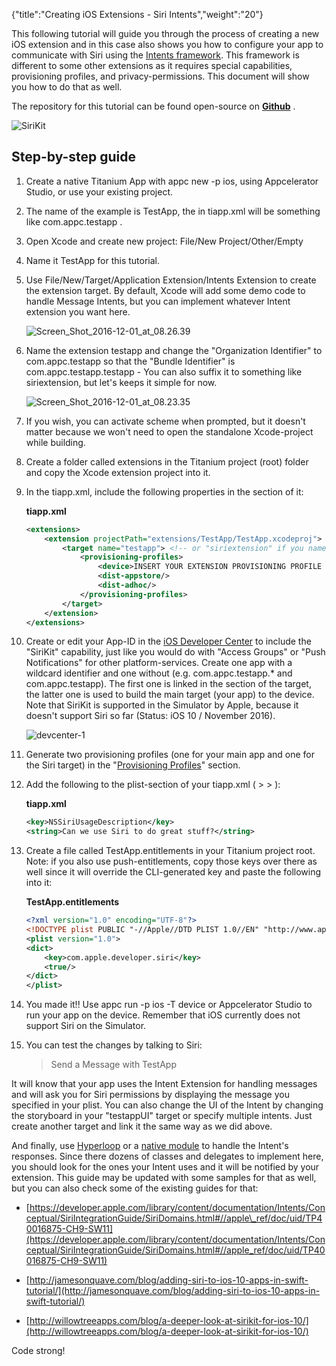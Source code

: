 {"title":"Creating iOS Extensions - Siri Intents","weight":"20"}

This following tutorial will guide you through the process of creating a new iOS extension and in this case also shows you how to configure your app to communicate with Siri using the [Intents framework](https://developer.apple.com/reference/intents). This framework is different to some other extensions as it requires special capabilities, provisioning profiles, and privacy-permissions. This document will show you how to do that as well.

The repository for this tutorial can be found open-source on **[Github](https://github.com/appcelerator-developer-relations/ios-extensions-sample-sirikit)** .

![SiriKit](/Images/appc/download/attachments/49152581/SiriKit.png)

## Step-by-step guide

1. Create a native Titanium App with appc new -p ios, using Appcelerator Studio, or use your existing project.

2. The name of the example is TestApp, the <id> in tiapp.xml will be something like com.appc.testapp .

3. Open Xcode and create new project: File/New Project/Other/Empty

4. Name it TestApp for this tutorial.

5. Use File/New/Target/Application Extension/Intents Extension to create the extension target. By default, Xcode will add some demo code to handle Message Intents, but you can implement whatever Intent extension you want here.

    ![Screen_Shot_2016-12-01_at_08.26.39](/Images/appc/download/attachments/49152581/Screen_Shot_2016-12-01_at_08.26.39.png)
6. Name the extension testapp and change the "Organization Identifier" to com.appc.testapp so that the "Bundle Identifier" is com.appc.testapp.testapp - You can also suffix it to something like siriextension, but let's keeps it simple for now.

    ![Screen_Shot_2016-12-01_at_08.23.35](/Images/appc/download/attachments/49152581/Screen_Shot_2016-12-01_at_08.23.35.png)
7. If you wish, you can activate scheme when prompted, but it doesn't matter because we won't need to open the standalone Xcode-project while building.

8. Create a folder called extensions in the Titanium project (root) folder and copy the Xcode extension project into it.

9. In the tiapp.xml, include the following properties in the <ios> section of it:

    **tiapp.xml**

    ```xml
    <extensions>
        <extension projectPath="extensions/TestApp/TestApp.xcodeproj">
            <target name="testapp"> <!-- or "siriextension" if you name the target differently -->
                <provisioning-profiles>
                    <device>INSERT YOUR EXTENSION PROVISIONING PROFILE ID HERE</device>
                    <dist-appstore/>
                    <dist-adhoc/>
                </provisioning-profiles>
            </target>
        </extension>
    </extensions>
    ```

10. Create or edit your App-ID in the [iOS Developer Center](https://developer.apple.com/account/ios/identifier/bundle) to include the "SiriKit" capability, just like you would do with "Access Groups" or "Push Notifications" for other platform-services. Create one app with a wildcard identifier and one without (e.g. com.appc.testapp.\* and com.appc.testapp). The first one is linked in the <provisioning-profiles> section of the target, the latter one is used to build the main target (your app) to the device. Note that SiriKit is supported in the Simulator by Apple, because it doesn't support Siri so far (Status: iOS 10 / November 2016).

    ![devcenter-1](/Images/appc/download/attachments/49152581/devcenter-1.png)
11. Generate two provisioning profiles (one for your main app and one for the Siri target) in the "[Provisioning Profiles](https://developer.apple.com/account/ios/profile/limited)" section.

12. Add the following to the plist-section of your tiapp.xml (<tiapp> > <ios> > <plist>):

    **tiapp.xml**

    ```xml
    <key>NSSiriUsageDescription</key>
    <string>Can we use Siri to do great stuff?</string>
    ```

13. Create a file called TestApp.entitlements in your Titanium project root. Note: if you also use push-entitlements, copy those keys over there as well since it will override the CLI-generated key and paste the following into it:

    **TestApp.entitlements**

    ```xml
    <?xml version="1.0" encoding="UTF-8"?>
    <!DOCTYPE plist PUBLIC "-//Apple//DTD PLIST 1.0//EN" "http://www.apple.com/DTDs/PropertyList-1.0.dtd">
    <plist version="1.0">
    <dict>
        <key>com.apple.developer.siri</key>
        <true/>
    </dict>
    </plist>
    ```

14. You made it!! Use appc run -p ios -T device or Appcelerator Studio to run your app on the device. Remember that iOS currently does not support Siri on the Simulator.

15. You can test the changes by talking to Siri:

    > Send a Message with TestApp

It will know that your app uses the Intent Extension for handling messages and will ask you for Siri permissions by displaying the message you specified in your plist. You can also change the UI of the Intent by changing the storyboard in your "testappUI" target or specify multiple intents. Just create another target and link it the same way as we did above.

And finally, use [Hyperloop](https://www.appcelerator.com/mobile-app-development-products/hyperloop/) or a [native module](/docs/appc/Titanium_SDK/Titanium_SDK_How-tos/Extending_Titanium_Mobile/iOS_Module_Development_Guide/iOS_Module_Quick_Start/) to handle the Intent's responses. Since there dozens of classes and delegates to implement here, you should look for the ones your Intent uses and it will be notified by your extension. This guide may be updated with some samples for that as well, but you can also check some of the existing guides for that:

* [https://developer.apple.com/library/content/documentation/Intents/Conceptual/SiriIntegrationGuide/SiriDomains.html#//apple\_ref/doc/uid/TP40016875-CH9-SW11](https://developer.apple.com/library/content/documentation/Intents/Conceptual/SiriIntegrationGuide/SiriDomains.html#//apple_ref/doc/uid/TP40016875-CH9-SW11)

* [http://jamesonquave.com/blog/adding-siri-to-ios-10-apps-in-swift-tutorial/](http://jamesonquave.com/blog/adding-siri-to-ios-10-apps-in-swift-tutorial/)

* [http://willowtreeapps.com/blog/a-deeper-look-at-sirikit-for-ios-10/](http://willowtreeapps.com/blog/a-deeper-look-at-sirikit-for-ios-10/)

Code strong!
